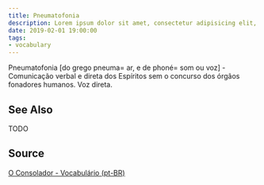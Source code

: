 ```yaml
---
title: Pneumatofonia
description: Lorem ipsum dolor sit amet, consectetur adipisicing elit, sed do eiusmod tempor incididunt ut labore et dolore magna aliqua.  TODO
date: 2019-02-01 19:00:00
tags:
- vocabulary
---
```


Pneumatofonia [do grego pneuma= ar, e de phoné= som ou voz] - Comunicação verbal e direta dos Espíritos sem o concurso dos órgãos fonadores humanos. Voz direta.

## See Also
TODO

## Source
[O Consolador - Vocabulário (pt-BR)](http://www.oconsolador.com.br/linkfixo/vocabulario/principal.html)
